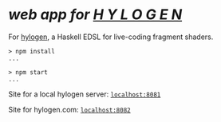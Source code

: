 # *web app for [H Y L O G E N](http://hylogen.com)*

For [hylogen](https://github.com/sleexyz/hylogen), a Haskell EDSL for live-coding fragment shaders.


```
> npm install
...

> npm start
...

```

Site for a local hylogen server: [`localhost:8081`](http://localhost:8081)

Site for hylogen.com: [`localhost:8082`](http://localhost:8081)

